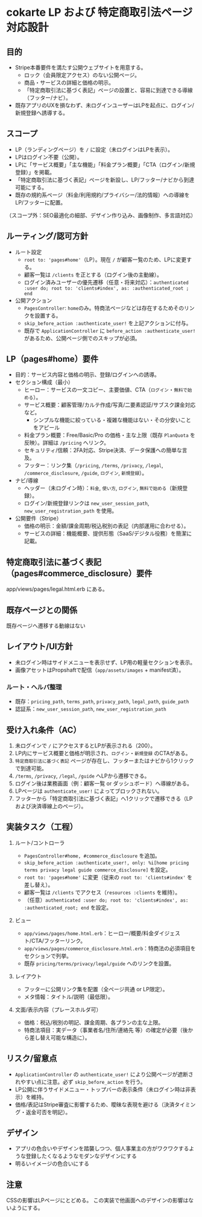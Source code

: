 # cokarte LP および 特定商取引法ページ 対応設計

## 目的
- Stripe本番要件を満たす公開ウェブサイトを用意する。
  - ロック（会員限定アクセス）のない公開ページ。
  - 商品・サービスの詳細と価格の明示。
  - 「特定商取引法に基づく表記」ページの設置と、容易に到達できる導線（フッター/ナビ）。
- 既存アプリのUXを損なわず、未ログインユーザーはLPを起点に、ログイン/新規登録へ誘導する。

## スコープ
- LP（ランディングページ）を `/` に設定（未ログインはLPを表示）。
- LPはログイン不要（公開）。
- LPに「サービス概要」「主な機能」「料金プラン概要」「CTA（ログイン/新規登録）」を掲載。
- 「特定商取引法に基づく表記」ページを新設し、LP/フッター/ナビから到達可能にする。
- 既存の規約系ページ（料金/利用規約/プライバシー/法的情報）への導線をLP/フッターに配置。

（スコープ外：SEO最適化の細部、デザイン作り込み、画像制作、多言語対応）

## ルーティング/認可方針
- ルート設定
  - `root to: 'pages#home'`（LP）。現在 `/` が顧客一覧のため、LPに変更する。
  - 顧客一覧は `/clients` を正とする（ログイン後の主動線）。
  - ログイン済みユーザーの優先遷移（任意・将来対応）：`authenticated :user do; root to: 'clients#index', as: :authenticated_root ; end`
- 公開アクション
  - `PagesController`: `home`のみ。特商法ページなどは存在するためそのリンクを設置する。
  - `skip_before_action :authenticate_user!` を上記アクションに付与。
  - 既存で `ApplicationController` に `before_action :authenticate_user!` があるため、公開ページ側でのスキップが必須。

## LP（pages#home）要件
- 目的：サービス内容と価格の明示、登録/ログインへの誘導。
- セクション構成（最小）
  - ヒーロー：サービスの一文コピー、主要価値、CTA（`ログイン`・`無料で始める`）。
  - サービス概要：顧客管理/カルテ作成/写真/二要素認証/サブスク課金対応 など。
    - シンプルな機能に絞っている・複雑な機能はない・その分安いことをアピール
  - 料金プラン概要：Free/Basic/Pro の価格・主な上限（既存 `PlanQuota` を反映）。詳細は `/pricing` へリンク。
  - セキュリティ/信頼：2FA対応、Stripe決済、データ保護への簡単な言及。
  - フッター：リンク集（`/pricing`, `/terms`, `/privacy`, `/legal`, `/commerce_disclosure`, `/guide`, `ログイン`, `新規登録`）。
- ナビ/導線
  - ヘッダー（未ログイン時）：`料金`, `使い方`, `ログイン`, `無料で始める`（新規登録）。
  - ログイン/新規登録リンクは `new_user_session_path`, `new_user_registration_path` を使用。
- 公開要件（Stripe）
  - 価格の明示：金額/課金周期/税込税別の表記（内部運用に合わせる）。
  - サービスの詳細：機能概要、提供形態（SaaS/デジタル役務）を簡潔に記載。

## 特定商取引法に基づく表記（pages#commerce_disclosure）要件
app/views/pages/legal.html.erb にある。

## 既存ページとの関係
既存ページへ遷移する動線はない

## レイアウト/UI方針
- 未ログイン時はサイドメニューを表示せず、LP用の軽量セクションを表示。
- 画像アセットはPropshaftで配信（`app/assets/images` + manifest済）。

### ルート・ヘルパ整理
- 既存：`pricing_path`, `terms_path`, `privacy_path`, `legal_path`, `guide_path`
- 認証系：`new_user_session_path`, `new_user_registration_path`

## 受け入れ条件（AC）
1. 未ログインで `/` にアクセスするとLPが表示される（200）。
2. LP内にサービス概要と価格が明示され、`ログイン`・`新規登録` のCTAがある。
3. `特定商取引法に基づく表記` ページが存在し、フッターまたはナビから1クリックで到達可能。
4. `/terms`, `/privacy`, `/legal`, `/guide` へLPから遷移できる。
5. ログイン後は業務画面（例：顧客一覧 or ダッシュボード）へ導線がある。
6. LPページは `authenticate_user!` によってブロックされない。
7. フッターから「特定商取引法に基づく表記」へ1クリックで遷移できる（LPおよび決済導線上のページ）。

## 実装タスク（工程）
1) ルート/コントローラ
   - `PagesController#home, #commerce_disclosure` を追加。
   - `skip_before_action :authenticate_user!, only: %i[home pricing terms privacy legal guide commerce_disclosure]` を設定。
   - `root to: 'pages#home'` に変更（従来の `root to: 'clients#index'` を差し替え）。
   - 顧客一覧は `/clients` でアクセス（`resources :clients` を維持）。
   - （任意）`authenticated :user do; root to: 'clients#index', as: :authenticated_root; end` を設定。

2) ビュー
   - `app/views/pages/home.html.erb`：ヒーロー/概要/料金ダイジェスト/CTA/フッターリンク。
   - `app/views/pages/commerce_disclosure.html.erb`：特商法の必須項目をセクションで列挙。
   - 既存 `pricing/terms/privacy/legal/guide` へのリンクを設置。

3) レイアウト
   - フッターに公開リンク集を配置（全ページ共通 or LP限定）。
   - メタ情報：タイトル/説明（最低限）。

4) 文面/表示内容（プレースホルダ可）
   - 価格：税込/税別の明記、課金周期、各プランの主な上限。
   - 特商法項目：実データ（事業者名/住所/連絡先 等）の確定が必要（後から差し替え可能な構造に）。

## リスク/留意点
- `ApplicationController` の `authenticate_user!` により公開ページが遮断されやすい点に注意。必ず `skip_before_action` を行う。
- LP公開に伴うサイドメニュー・トップバーの表示条件（未ログイン時は非表示）を維持。
- 価格/表記はStripe審査に影響するため、曖昧な表現を避ける（決済タイミング・返金可否を明記）。

## デザイン
- アプリの色合いやデザインを踏襲しつつ、個人事業主の方がワクワクするような登録したくなるようなモダンなデザインにする
- 明るいイメージの色合いにする

## 注意
CSSの影響はLPページにとどめる。
この実装で他画面へのデザインの影響はないようにする。

